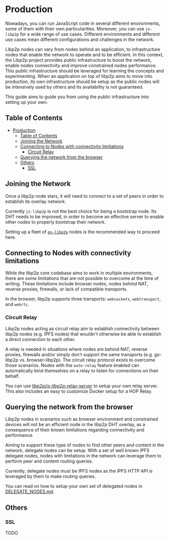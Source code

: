 # Production

Nowadays, you can run JavaScript code in several different environments, some of them with their own particularities. Moreover, you can use `js-libp2p` for a wide range of use cases. Different environments and different use cases mean different configurations and challenges in the network.

Libp2p nodes can vary from nodes behind an application, to infrastructure nodes that enable the network to operate and to be efficient. In this context, the Libp2p project provides public infrastructure to boost the network, enable nodes connectivity and improve constrained nodes performance. This public infrastructure should be leveraged for learning the concepts and experimenting. When an application on top of libp2p aims to move into production, its own infrastructure should be setup as the public nodes will be intensively used by others and its availability is not guaranteed.

This guide aims to guide you from using the public infrastructure into setting up your own.

## Table of Contents

- [Production](#production)
  - [Table of Contents](#table-of-contents)
  - [Joining the Network](#joining-the-network)
  - [Connecting to Nodes with connectivity limitations](#connecting-to-nodes-with-connectivity-limitations)
    - [Circuit Relay](#circuit-relay)
  - [Querying the network from the browser](#querying-the-network-from-the-browser)
  - [Others](#others)
    - [SSL](#ssl)

## Joining the Network

Once a libp2p node stars, it will need to connect to a set of peers in order to establish its overlay network.

Currently `js-libp2p` is not the best choice for being a bootstrap node. Its DHT needs to be improved, in order to become an effective server to enable other nodes to properly bootstrap their network.

Setting up a fleet of [`go-libp2p`](https://github.com/libp2p/go-libp2p) nodes is the recommended way to proceed here.

## Connecting to Nodes with connectivity limitations

While the libp2p core codebase aims to work in multiple environments, there are some limitations that are not possible to overcome at the time of writing. These limitations include browser nodes, nodes behind NAT, reverse proxies, firewalls, or lack of compatible transports.

In the browser, libp2p supports three transports: `websockets`, `webtransport`, and `webrtc`.

### Circuit Relay

Libp2p nodes acting as circuit relay aim to establish connectivity between libp2p nodes (e.g. IPFS nodes) that wouldn't otherwise be able to establish a direct connection to each other.

A relay is needed in situations where nodes are behind NAT, reverse proxies, firewalls and/or simply don't support the same transports (e.g. go-libp2p vs. browser-libp2p). The circuit relay protocol exists to overcome those scenarios. Nodes with the `auto-relay` feature enabled can automatically bind themselves on a relay to listen for connections on their behalf.

You can use [libp2p/js-libp2p-relay-server](https://github.com/libp2p/js-libp2p-relay-server) to setup your own relay server. This also includes an easy to customize Docker setup for a HOP Relay.

## Querying the network from the browser

Libp2p nodes in scenarios such as browser environment and constrained devices will not be an efficient node in the libp2p DHT overlay, as a consequence of their known limitations regarding connectivity and performance.

Aiming to support these type of nodes to find other peers and content in the network, delegate nodes can be setup. With a set of well known IPFS delegate nodes, nodes with limitations in the network can leverage them to perform peer and content routing queries.

Currently, delegate nodes must be IPFS nodes as the IPFS HTTP API is leveraged by them to make routing queries.

You can read on how to setup your own set of delegated nodes in [DELEGATE_NODES.md](./DELEGATE_NODES.md).

## Others

### SSL

TODO
